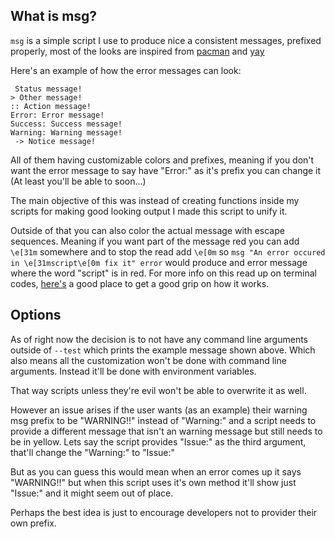 ## What is msg?

`msg` is a simple script I use to produce nice a consistent messages, prefixed properly, most of the looks are inspired from [pacman](https://wiki.archlinux.org/index.php/Pacman) and [yay](https://github.com/Jguer/yay)

Here's an example of how the error messages can look:

```
 Status message!
> Other message!
:: Action message!
Error: Error message!
Success: Success message!
Warning: Warning message!
 -> Notice message!
```

All of them having customizable colors and prefixes, meaning if you don't want the error message to say have "Error:" as it's prefix you can change it (At least you'll be able to soon...)

The main objective of this was instead of creating functions inside my scripts for making good looking output I made this script to unify it.

Outside of that you can also color the actual message with escape sequences. Meaning if you want part of the message red you can add `\e[31m` somewhere and to stop the read add `\e[0m` so `msg "An error occured in \e[31mscript\e[0m fix it" error` would produce and error message where the word "script" is in red. For more info on this read up on terminal codes, [here's](https://wiki.bash-hackers.org/scripting/terminalcodes) a good place to get a good grip on how it works.

## Options

As of right now the decision is to not have any command line arguments outside of `--test` which prints the example message shown above. Which also means all the customization won't be done with command line arguments. Instead it'll be done with environment variables.

That way scripts unless they're evil won't be able to overwrite it as well.

However an issue arises if the user wants (as an example) their warning msg prefix to be "WARNING!!" instead of "Warning:" and a script needs to provide a different message that isn't an warning message but still needs to be in yellow. Lets say the script provides "Issue:" as the third argument, that'll change the "Warning:" to "Issue:"

But as you can guess this would mean when an error comes up it says "WARNING!!" but when this script uses it's own method it'll show just "Issue:" and it might seem out of place.

Perhaps the best idea is just to encourage developers not to provider their own prefix.

